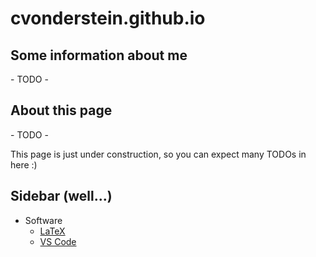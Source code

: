 # cvonderstein.github.io

## Some information about me

\- TODO -

## About this page

\- TODO -

This page is just under construction, so you can expect many TODOs in here :)

## Sidebar (well...)

- Software
  - [LaTeX](Software/LaTeX.md)
  - [VS Code](Software/VSCode.md)
